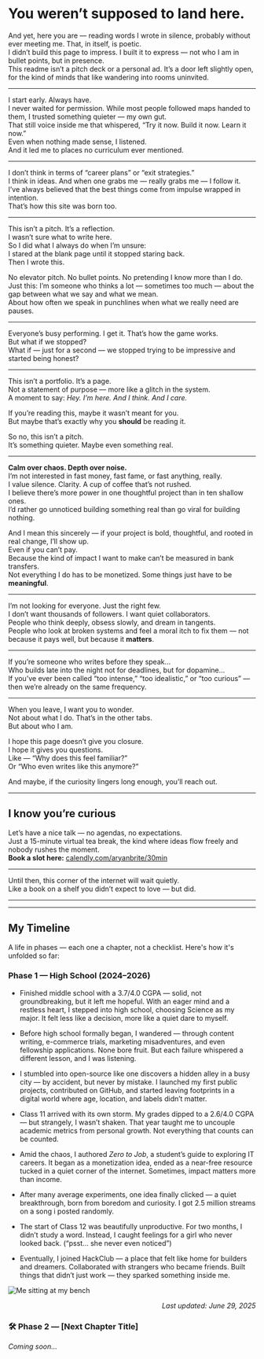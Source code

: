 # You weren’t supposed to land here.

And yet, here you are — reading words I wrote in silence, probably without ever meeting me. That, in itself, is poetic.  
I didn’t build this page to impress. I built it to express — not who I am in bullet points, but in presence.  
This readme isn’t a pitch deck or a personal ad. It’s a door left slightly open, for the kind of minds that like wandering into rooms uninvited.

---

I start early. Always have.  
I never waited for permission. While most people followed maps handed to them, I trusted something quieter — my own gut.  
That still voice inside me that whispered, “Try it now. Build it now. Learn it now.”  
Even when nothing made sense, I listened.  
And it led me to places no curriculum ever mentioned.

---

I don’t think in terms of “career plans” or “exit strategies.”  
I think in ideas. And when one grabs me — really grabs me — I follow it.  
I’ve always believed that the best things come from impulse wrapped in intention.  
That’s how this site was born too.

---

This isn’t a pitch. It’s a reflection.  
I wasn’t sure what to write here.  
So I did what I always do when I’m unsure:  
I stared at the blank page until it stopped staring back.  
Then I wrote this.

No elevator pitch. No bullet points. No pretending I know more than I do.  
Just this: I’m someone who thinks a lot — sometimes too much — about the gap between what we say and what we mean.  
About how often we speak in punchlines when what we really need are pauses.

---

Everyone’s busy performing. I get it. That’s how the game works.  
But what if we stopped?  
What if — just for a second — we stopped trying to be impressive and started being honest?

---

This isn’t a portfolio. It’s a page.  
Not a statement of purpose — more like a glitch in the system.  
A moment to say: *Hey. I’m here. And I think. And I care.*

If you’re reading this, maybe it wasn’t meant for you.  
But maybe that’s exactly why you **should** be reading it.

So no, this isn’t a pitch.  
It’s something quieter. Maybe even something real.

---

**Calm over chaos. Depth over noise.**  
I’m not interested in fast money, fast fame, or fast anything, really.  
I value silence. Clarity. A cup of coffee that’s not rushed.  
I believe there’s more power in one thoughtful project than in ten shallow ones.  
I’d rather go unnoticed building something real than go viral for building nothing.

And I mean this sincerely — if your project is bold, thoughtful, and rooted in real change, I’ll show up.  
Even if you can’t pay.  
Because the kind of impact I want to make can’t be measured in bank transfers.  
Not everything I do has to be monetized. Some things just have to be **meaningful**.

---

I’m not looking for everyone. Just the right few.  
I don’t want thousands of followers. I want quiet collaborators.  
People who think deeply, obsess slowly, and dream in tangents.  
People who look at broken systems and feel a moral itch to fix them — not because it pays well, but because it **matters**.

---

If you’re someone who writes before they speak…  
Who builds late into the night not for deadlines, but for dopamine…  
If you’ve ever been called “too intense,” “too idealistic,” or “too curious” — then we’re already on the same frequency.

---

When you leave, I want you to wonder.  
Not about what I do. That’s in the other tabs.  
But about who I am.

I hope this page doesn’t give you closure.  
I hope it gives you questions.  
Like — “Why does this feel familiar?”  
Or “Who even writes like this anymore?”

And maybe, if the curiosity lingers long enough, you’ll reach out.

---

## I know you’re curious

Let’s have a nice talk — no agendas, no expectations.  
Just a 15-minute virtual tea break, the kind where ideas flow freely and nobody rushes the moment.  
**Book a slot here:** [calendly.com/aryanbrite/30min](https://calendly.com/aryanbrite/30min)

---

Until then, this corner of the internet will wait quietly.  
Like a book on a shelf you didn’t expect to love — but did.

---

---

## My Timeline

A life in phases — each one a chapter, not a checklist. Here's how it's unfolded so far:

### Phase 1 — High School (2024–2026)

- Finished middle school with a 3.7/4.0 CGPA — solid, not groundbreaking, but it left me hopeful. With an eager mind and a restless heart, I stepped into high school, choosing Science as my major. It felt less like a decision, more like a quiet dare to myself.

- Before high school formally began, I wandered — through content writing, e-commerce trials, marketing misadventures, and even fellowship applications. None bore fruit. But each failure whispered a different lesson, and I was listening.

- I stumbled into open-source like one discovers a hidden alley in a busy city — by accident, but never by mistake. I launched my first public projects, contributed on GitHub, and started leaving footprints in a digital world where age, location, and labels didn’t matter.

- Class 11 arrived with its own storm. My grades dipped to a 2.6/4.0 CGPA — but strangely, I wasn’t shaken. That year taught me to uncouple academic metrics from personal growth. Not everything that counts can be counted.

- Amid the chaos, I authored *Zero to Job*, a student’s guide to exploring IT careers. It began as a monetization idea, ended as a near-free resource tucked in a quiet corner of the internet. Sometimes, impact matters more than income.

- After many average experiments, one idea finally clicked — a quiet breakthrough, born from boredom and curiosity. I got 2.5 million streams on a song i posted randomly.

- The start of Class 12 was beautifully unproductive. For two months, I didn’t study a word. Instead, I caught feelings for a girl who never looked back. (“psst… she never even noticed”)

- Eventually, I joined HackClub — a place that felt like home for builders and dreamers. Collaborated with strangers who became friends. Built things that didn’t just work — they sparked something inside me.


![Me sitting at my bench](photo/p1.jpg)


<p align="right"><em>Last updated: June 29, 2025</em></p>

### 🛠️ Phase 2 — [Next Chapter Title]
*Coming soon…*


